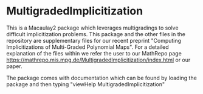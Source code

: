 # MultigradedImplicitization
This is a Macaulay2 package which leverages multigradings to solve difficult implicitization problems. This package and the other files in the repository are supplementary files for our recent preprint "Computing Implicitizations of Multi-Graded Polynomial Maps". 
For a detailed explanation of the files within we refer the user to our MathRepo page https://mathrepo.mis.mpg.de/MultigradedImplicitization/index.html or our paper.

The package comes with documentation which can be found by loading the package and then typing "viewHelp MultigradedImplicitization"
